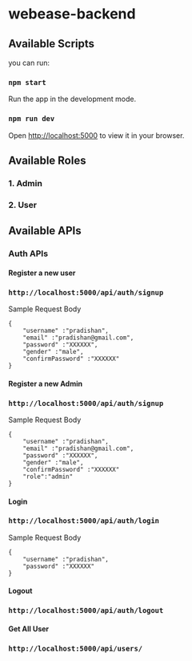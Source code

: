 # webease-backend

## Available Scripts

you can run:

### `npm start`

Run the app in the development mode.

### `npm run dev`

Open [http://localhost:5000](http://localhost:5000) to view it in your browser.

## Available Roles

### 1. Admin

### 2. User

## Available APIs

### Auth APIs

#### Register a new user

### `http://localhost:5000/api/auth/signup`

Sample Request Body

```
{
    "username" :"pradishan",
    "email" :"pradishan@gmail.com",
    "password" :"XXXXXX",
    "gender" :"male",
    "confirmPassword" :"XXXXXX"
}
```

#### Register a new Admin

### `http://localhost:5000/api/auth/signup`

Sample Request Body

```
{
    "username" :"pradishan",
    "email" :"pradishan@gmail.com",
    "password" :"XXXXXX",
    "gender" :"male",
    "confirmPassword" :"XXXXXX"
    "role":"admin"
}
```

#### Login

### `http://localhost:5000/api/auth/login`

Sample Request Body

```
{
    "username" :"pradishan",
    "password" :"XXXXXX"
}
```

#### Logout

### `http://localhost:5000/api/auth/logout`

#### Get All User

### `http://localhost:5000/api/users/`
